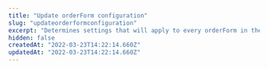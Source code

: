 ```yaml
---
title: "Update orderForm configuration"
slug: "updateorderformconfiguration"
excerpt: "Determines settings that will apply to every orderForm in the account.\n\r\n\rFor example, if you create an app using this request, every orderForm of this account will have the custom fields created though it.\n\r\n\r**Important**: always retrieve the current configuration before performing an update to ensure that you are modifying only the properties you want. Otherwise, old values can be overwritten. To retrieve the current configuration, use the request [Get orderForm configuration](https://developers.vtex.com/reference#getorderformconfiguration)."
hidden: false
createdAt: "2022-03-23T14:22:14.660Z"
updatedAt: "2022-03-23T14:22:14.660Z"
---
```

